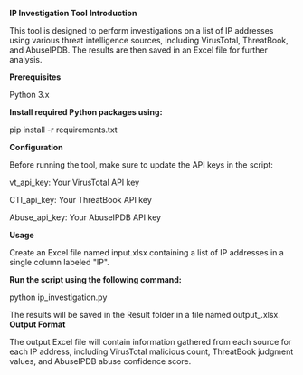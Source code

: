 **IP Investigation Tool**
**Introduction**

This tool is designed to perform investigations on a list of IP addresses using various threat intelligence sources, including VirusTotal, ThreatBook, and AbuseIPDB. The results are then saved in an Excel file for further analysis.

**Prerequisites**

Python 3.x

**Install required Python packages using:**

pip install -r requirements.txt

**Configuration**

Before running the tool, make sure to update the API keys in the script:

vt_api_key: Your VirusTotal API key

CTI_api_key: Your ThreatBook API key

Abuse_api_key: Your AbuseIPDB API key

**Usage**

Create an Excel file named input.xlsx containing a list of IP addresses in a single column labeled "IP".

**Run the script using the following command:**

python ip_investigation.py

The results will be saved in the Result folder in a file named output_<timestamp>.xlsx.
**Output Format**

The output Excel file will contain information gathered from each source for each IP address, including VirusTotal malicious count, ThreatBook judgment values, and AbuseIPDB abuse confidence score.
